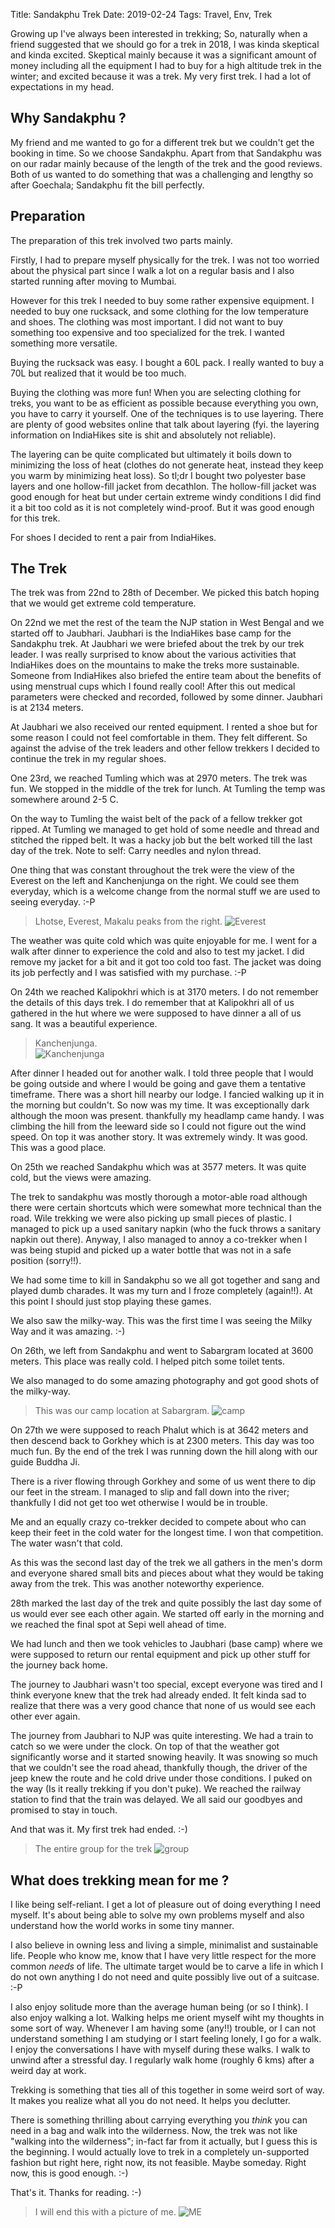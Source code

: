 Title: Sandakphu Trek
Date: 2019-02-24
Tags: Travel, Env, Trek


Growing up I've always been interested in trekking; So, naturally when
a friend suggested that we should go for a trek in 2018, I was kinda
skeptical and kinda excited. Skeptical mainly because it was a
significant amount of money including all the equipment I had to buy
for a high altitude trek in the winter; and excited because it was a
trek. My very first trek. I had a lot of expectations in my head.

## Why Sandakphu ? ##
My friend and me wanted to go for a different trek but we couldn't get
the booking in time. So we choose Sandakphu. Apart from that Sandakphu
was on our radar mainly because of the length of the trek and the good
reviews. Both of us wanted to do something that was a challenging and
lengthy so after Goechala; Sandakphu fit the bill perfectly.

## Preparation ##
The preparation of this trek involved two parts mainly. 

Firstly, I had to prepare myself physically for the trek. I was not
too worried about the physical part since I walk a lot on a regular
basis and I also started running after moving to Mumbai.

However for this trek I needed to buy some rather expensive equipment.
I needed to buy one rucksack, and some clothing for the low
temperature and shoes. The clothing was most important. I did not want
to buy something too expensive and too specialized for the trek. I
wanted something more versatile.

Buying the rucksack was easy. I bought a 60L pack. I really wanted to
buy a 70L but realized that it would be too much.

Buying the clothing was more fun! When you are selecting clothing for
treks, you want to be as efficient as possible because everything you
own, you have to carry it yourself. One of the techniques is to use
layering. There are plenty of good websites online that talk about
layering (fyi. the layering information on IndiaHikes site is shit and
absolutely not reliable).

The layering can be quite complicated but ultimately it boils down to
minimizing the loss of heat (clothes do not generate heat, instead
they keep you warm by minimizing heat loss). So tl;dr I bought two
polyester base layers and one hollow-fill jacket from decathlon. The
hollow-fill jacket was good enough for heat but under certain extreme
windy conditions I did find it a bit too cold as it is not completely
wind-proof. But it was good enough for this trek.

For shoes I decided to rent a pair from IndiaHikes.

## The Trek ##
The trek was from 22nd to 28th of December. We picked this batch
hoping that we would get extreme cold temperature.

On 22nd we met the rest of the team the NJP station in West Bengal and
we started off to Jaubhari. Jaubhari is the IndiaHikes base camp for
the Sandakphu trek.  At Jaubhari we were briefed about the trek by our
trek leader. I was really surprised to know about the various
activities that IndiaHikes does on the mountains to make the treks
more sustainable. Someone from IndiaHikes also briefed the entire team
about the benefits of using menstrual cups which I found really cool!
After this out medical parameters were checked and recorded, followed
by some dinner. Jaubhari is at 2134 meters.

At Jaubhari we also received our rented equipment. I rented a shoe but
for some reason I could not feel comfortable in them. They felt
different. So against the advise of the trek leaders and other fellow
trekkers I decided to continue the trek in my regular shoes.

One 23rd, we reached Tumling which was at 2970 meters. The trek was
fun. We stopped in the middle of the trek for lunch. At Tumling the
temp was somewhere around 2-5 C.

On the way to Tumling the waist belt of the pack of a fellow trekker
got ripped. At Tumling we managed to get hold of some needle and
thread and stitched the ripped belt. It was a hacky job but the belt
worked till the last day of the trek. Note to self: Carry needles and
nylon thread.

One thing that was constant throughout the trek were the view of the
Everest on the left and Kanchenjunga on the right. We could see them
everyday, which is a welcome change from the normal stuff we are used
to seeing everyday. :-P

>Lhotse, Everest, Makalu peaks from the right.
>![Everest](/assets/images/2019-02-24/everest.png)


The weather was quite cold which was quite enjoyable for me. I went
for a walk after dinner to experience the cold and also to test my
jacket. I did remove my jacket for a bit and it got too cold too
fast. The jacket was doing its job perfectly and I was satisfied with
my purchase. :-P

On 24th we reached Kalipokhri which is at 3170 meters. I do not
remember the details of this days trek. I do remember that at
Kalipokhri all of us gathered in the hut where we were supposed to
have dinner a all of us sang. It was a beautiful experience.

>Kanchenjunga.                                           
>![Kanchenjunga](/assets/images/2019-02-24/kanchenjunga.png)


After dinner I headed out for another walk. I told three people that I
would be going outside and where I would be going and gave them a
tentative timeframe. There was a short hill nearby our lodge. I
fancied walking up it in the morning but couldn't. So now was my
time. It was exceptionally dark although the moon was
present. thankfully my headlamp came handy. I was climbing the hill
from the leeward side so I could not figure out the wind speed. On top
it was another story. It was extremely windy. It was good. This was a
good place.
 
On 25th we reached Sandakphu which was at 3577 meters. It was quite
cold, but the views were amazing. 

The trek to sandakphu was mostly thorough a motor-able road although
there were certain shortcuts which were somewhat more technical than
the road. Wile trekking we were also picking up small pieces of
plastic. I managed to pick up a used sanitary napkin (who the fuck
throws a sanitary napkin out there). Anyway, I also managed to
annoy a co-trekker when I was being stupid and picked up a water
bottle that was not in a safe position (sorry!!).

We had some time to kill in Sandakphu so we all got together and sang
and played dumb charades. It was my turn and I froze completely
(again!!). At this point I should just stop playing these games.

We also saw the milky-way. This was the first time I was seeing the
Milky Way and it was amazing. :-)

On 26th, we left from Sandakphu and went to Sabargram located at 3600
meters. This place was really cold. I helped pitch some toilet tents. 

We also managed to do some amazing photography and got good shots of
the milky-way.

> This was our camp location at Sabargram.
>![camp](/assets/images/2019-02-24/camp.png)


On 27th we were supposed to reach Phalut which is at 3642 meters and
then descend back to Gorkhey which is at 2300 meters. This day was too
much fun. By the end of the trek I was running down the hill along
with our guide Buddha Ji.

There is a river flowing through Gorkhey and some of us went there to
dip our feet in the stream. I managed to slip and fall down into the
river; thankfully I did not get too wet otherwise I would be in
trouble. 

Me and an equally crazy co-trekker decided to compete about who can
keep their feet in the cold water for the longest time. I won that
competition. The water wasn't that cold.

As this was the second last day of the trek we all gathers in the
men's dorm and everyone shared small bits and pieces about what they
would be taking away from the trek. This was another noteworthy
experience.

28th marked the last day of the trek and quite possibly the last day
some of us would ever see each other again. We started off early in
the morning and we reached the final spot at Sepi well ahead of time. 

We had lunch and then we took vehicles to Jaubhari (base camp) where
we were supposed to return our rental equipment and pick up other
stuff for the journey back home.

The journey to Jaubhari wasn't too special, except everyone was tired
and I think everyone knew that the trek had already ended. It felt
kinda sad to realize that there was a very good chance that none of us
would see each other ever again.

The journey from Jaubhari to NJP was quite interesting. We had a train
to catch so we were under the clock. On top of that the weather got
significantly worse and it started snowing heavily. It was snowing so
much that we couldn't see the road ahead, thankfully though, the
driver of the jeep knew the route and he cold drive under those
conditions. I puked on the way (Is it really trekking if you don't
puke). We reached the railway station to find that the train was
delayed. We all said our goodbyes and promised to stay in touch. 

And that was it. My first trek had ended. :-)

>The entire group for the trek
>![group](/assets/images/2019-02-24/team.jpg)


## What does trekking mean for me ? ##

I like being self-reliant. I get a lot of pleasure out of doing
everything I need myself. It's about being able to solve my own
problems myself and also understand how the world works in some tiny
manner.

I also believe in owning less and living a simple, minimalist and
sustainable life. People who know me, know that I have very little
respect for the more common *needs* of life. The ultimate target would
be to carve a life in which I do not own anything I do not need and
quite possibly live out of a suitcase. :-P

I also enjoy solitude more than the average human being (or so I
think). I also enjoy walking a lot. Walking helps me orient myself
wiht my thoughts in some sort of way. Whenever I am having some
(any!!) trouble, or I can not understand something I am studying or I
start feeling lonely, I go for a walk. I enjoy the conversations I
have with myself during these walks. I walk to unwind after a
stressful day. I regularly walk home (roughly 6 kms) after a weird day
at work.

Trekking is something that ties all of this together in some weird
sort of way. It makes you realize what all you do not need. It helps
you declutter.

There is something thrilling about carrying everything you *think*
you can need in a bag and walk into the wilderness. Now, the trek was
not like "walking into the wilderness"; in-fact far from it actually,
but I guess this is the beginning. I would actually love to trek in a
completely un-supported fashion but right here, right now, its not
feasible. Maybe someday. Right now, this is good enough. :-)

That's it. Thanks for reading. :-)

>I will end this with a picture of me. 
>![ME](/assets/images/2019-02-24/me.jpg)

